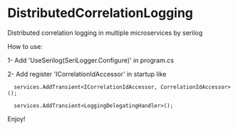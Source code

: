 # DistributedCorrelationLogging
Distributed correlation logging in multiple microservices by serilog


How to use:
   
  1- Add 'UseSerilog(SeriLogger.Configure)' in program.cs
  
  2- Add register 'ICorrelationIdAccessor' in startup like 
      
      services.AddTransient<ICorrelationIdAccessor, CorrelationIdAccessor>();
      
      services.AddTransient<LoggingDelegatingHandler>();
      
      
Enjoy!
